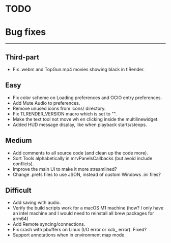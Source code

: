 TODO
====

# Bug fixes
-----------

## Third-part
- Fix .webm and TopGun.mp4 movies showing black in tlRender.


## Easy

- Fix color scheme on Loading preferences and OCIO entry preferences.
- Add Mute Audio to preferences.
- Remove unused icons from icons/ directory.
- Fix TLRENDER_VERSION macro which is set to "".
- Make the text tool not move wh en clicking inside the multilinewidget.
- Added HUD message display, like when playback starts/steops.


## Medium

- Add comments to all source code (and clean up the code more).
- Sort Tools alphabetically in mrvPanelsCallbacks (but avoid include conflicts).
- Improve the main UI to make it more streamlined?
- Change .prefs files to use JSON, instead of custom Windows .ini files?


## Difficult

- Add saving with audio.
- Verify the build scripts work for a macOS M1 machine
  (how? I only have an intel machine and I would need to reinstall all
   brew packages for arm64)
- Add Remote syncing/connections.
- Fix crash with pbuffers on Linux (I/O error or xcb_ error).  Fixed?
- Support annotations when in environment map mode.
